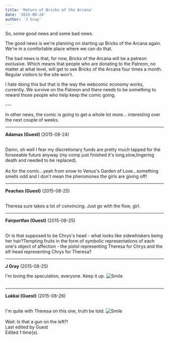 ```yaml
---
title: 'Return of Bricks of the Arcana'
date: '2015-08-24'
author: 'J Gray'
---
```


<p>So, some good news and some bad news.</p><p>The good news is we're planning on starting up Bricks of the Arcana again. We're in a comfortable place where we can do that.</p><p>The bad news is that, for now, Bricks of the Arcana will be a patreon exclusive. Which means that people who are donating to the Patreon, no matter at what level, will get to see Bricks of the Arcana four times a month. Regular visitors to the site won't. </p><p>I hate doing this but that is the way the webcomic economy works, currently. We survive on the Patreon and there needs to be something to reward those people who help keep the comic going.</p><p>---</p><p>In other news, the comic is going to get a whole lot more... interesting over the next couple of weeks.</p>

---
**Adamas (Guest)** (2015-08-24)

<br> Damn, oh well I fear my discretionary funds are pretty much tapped for the forseeable future anyway (my comp just finished it's long,slow,lingering death and needed to be replaced).<br><br>As for the comic...yeah from snow to Venus's Garden of Love...something smells odd and I don't mean the pheromones the girls are giving off!<br>

---
**Peaches (Guest)** (2015-08-25)

<br> Theresa sure takes a lot of convincing. Just go with the flow, girl.

---
**Fairportfan (Guest)** (2015-08-25)

<br>Or is that supposed to be Chrys's head - what looks like sidewhiskers being her hair?Tempting fruits in the form of symbolic representations of each one's object of affection - the pistol representing Theresa for Chrys and the elf-head representing Chrys for Theresa?

---
**J Gray** (2015-08-25)

I'm loving the speculation, everyone. Keep it up. <img src="//smilies/smile.gif" alt="Smile" border="0"><br><br>

---
**Lukkai (Guest)** (2015-08-26)

<br> I'm quite with Theresa on this one, truth be told. <img src="//smilies/smile.gif" alt="Smile" border="0"><br><br>Wait: Is that a gun on the left?!<br>Last edited by Guest<br>Edited 1 time(s).

